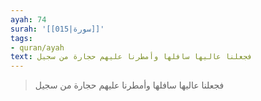 ```yaml
---
ayah: 74
surah: '[[015|سورة]]'
tags:
- quran/ayah
text: فجعلنا عاليها سافلها وأمطرنا عليهم حجارة من سجيل
---
```

> فجعلنا عاليها سافلها وأمطرنا عليهم حجارة من سجيل
